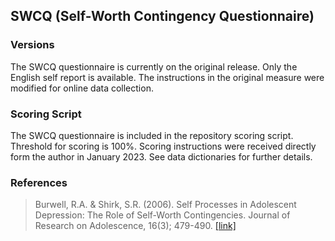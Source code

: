 ## SWCQ (Self-Worth Contingency Questionnaire)

### Versions
The SWCQ questionnaire is currently on the original release. Only the English self report is available.  The instructions in the original measure were modified for online data collection.


### Scoring Script
The SWCQ questionnaire is included in the repository scoring script. Threshold for scoring is 100%. Scoring instructions were received directly form the author in January 2023. See data dictionaries for further details.


### References
> Burwell, R.A. & Shirk, S.R. (2006). Self Processes in Adolescent Depression: The Role of Self-Worth Contingencies. Journal of Research on Adolescence, 16(3); 479-490. [[link]](https://onlinelibrary.wiley.com/doi/pdf/10.1111/j.1532-7795.2006.00503.x)